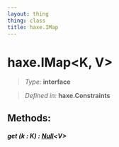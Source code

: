 ```yaml
---
layout: thing
thing: class
title: haxe.IMap
---
```

# haxe.IMap&lt;K, V&gt;



> *Type:* **interface**

> *Defined in:* **haxe.Constraints**




## Methods:


##### **get** (k : K) : <a href="../Null.html" class="type">Null</a>&lt;V&gt;




